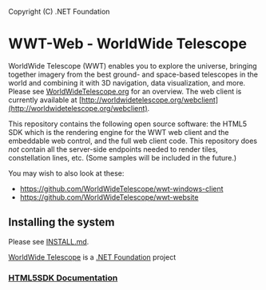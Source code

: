 Copyright (C) .NET Foundation

# WWT-Web - WorldWide Telescope
WorldWide Telescope (WWT) enables you to explore the universe, bringing together imagery from the best ground- and space-based telescopes in the world and combining it with 3D navigation, data visualization, and more. Please see [WorldWideTelescope.org](http://worldwidetelescope.org/) for an overview.  The web client is currently available at [http://worldwidetelescope.org/webclient](http://worldwidetelescope.org/webclient).

This repository contains the following open source software: the HTML5 SDK which is the rendering engine for the WWT web client and the embeddable web control, and the full web client code. This repository does _not_ contain all the server-side endpoints needed to render tiles, constellation lines, etc. (Some samples will be included in the future.)

You may wish to also look at these:

* https://github.com/WorldWideTelescope/wwt-windows-client
* https://github.com/WorldWideTelescope/wwt-website

## Installing the system
Please see [INSTALL.md](INSTALL.md).


[WorldWide Telescope](http://worldwidetelescope.org) is a [.NET Foundation](http://dotnetfoundation.org) project

### [HTML5SDK Documentation](https://worldwidetelescope.gitbooks.io/worldwide-telescope-web-control-script-reference/content/)
